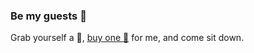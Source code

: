 ### Be my guests :wave:

Grab yourself a :beer:, [buy one :beer:](https://www.paypal.com/donate/?hosted_button_id=RCUKNHLL35ZZS) for me, and come sit down.

<!--
**howbizarre/howbizarre** is a ✨ _special_ ✨ repository because its `README.md` (this file) appears on your GitHub profile.

Here are some ideas to get you started:

- 🔭 I’m currently working on ...
- 🌱 I’m currently learning ...
- 👯 I’m looking to collaborate on ...
- 🤔 I’m looking for help with ...
- 💬 Ask me about ...
- 📫 How to reach me: ...
- 😄 Pronouns: ...
- ⚡ Fun fact: ...
-->
